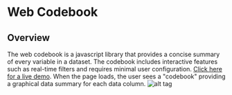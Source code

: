 # Web Codebook
## Overview

The web codebook is a javascript library that provides a concise summary of every variable in a dataset. The codebook includes interactive features such as real-time filters and requires minimal user configuration.
 [Click here for a live demo](https://rhoinc.github.io/viz-library/examples/0009-web-codebook-demo/example.html). When the page loads, the user sees a "codebook" providing a graphical data summary for each data column.
![alt tag](https://user-images.githubusercontent.com/31038805/33682586-fb48c2cc-da95-11e7-87d9-79982b1aa8ed.gif)


 
 

